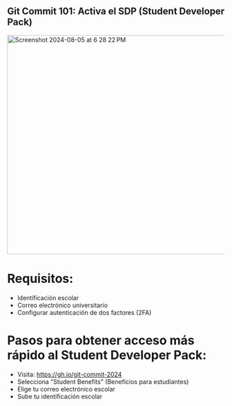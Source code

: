 ## Git Commit 101: Activa el SDP (Student Developer Pack)
<img width="507" alt="Screenshot 2024-08-05 at 6 28 22 PM" src="https://github.com/user-attachments/assets/f946c43a-3250-4cae-afdd-b4bcc80b5f9b">

# Requisitos:

- Identificación escolar
- Correo electrónico universitario
- Configurar autenticación de dos factores (2FA)

# Pasos para obtener acceso más rápido al Student Developer Pack:

- Visita: https://gh.io/git-commit-2024
- Selecciona "Student Benefits" (Beneficios para estudiantes)
- Elige tu correo electrónico escolar
- Sube tu identificación escolar
